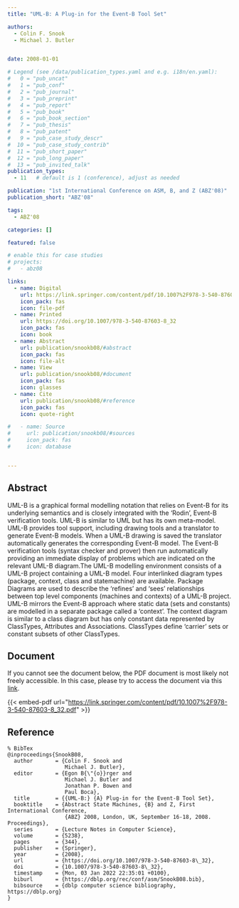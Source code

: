 ```yaml
---
title: "UML-B: A Plug-in for the Event-B Tool Set"

authors:
  - Colin F. Snook
  - Michael J. Butler


date: 2008-01-01

# Legend (see /data/publication_types.yaml and e.g. i18n/en.yaml): 
#   0 = "pub_uncat"
#   1 = "pub_conf"
#   2 = "pub_journal"
#   3 = "pub_preprint"
#   4 = "pub_report"
#   5 = "pub_book"
#   6 = "pub_book_section"
#   7 = "pub_thesis"
#   8 = "pub_patent"
#   9 = "pub_case_study_descr"
#  10 = "pub_case_study_contrib"
#  11 = "pub_short_paper"
#  12 = "pub_long_paper"
#  13 = "pub_invited_talk"
publication_types:
  - 11   # default is 1 (conference), adjust as needed

publication: "1st International Conference on ASM, B, and Z (ABZ'08)"
publication_short: "ABZ'08"

tags:
  - ABZ'08

categories: []

featured: false

# enable this for case studies
# projects:
#   - abz08

links:
  - name: Digital
    url: https://link.springer.com/content/pdf/10.1007%2F978-3-540-87603-8_32.pdf
    icon_pack: fas
    icon: file-pdf
  - name: Printed
    url: https://doi.org/10.1007/978-3-540-87603-8_32
    icon_pack: fas
    icon: book
  - name: Abstract
    url: publication/snookb08/#abstract
    icon_pack: fas
    icon: file-alt
  - name: View
    url: publication/snookb08/#document
    icon_pack: fas
    icon: glasses
  - name: Cite
    url: publication/snookb08/#reference
    icon_pack: fas
    icon: quote-right

#   - name: Source
#     url: publication/snookb08/#sources
#     icon_pack: fas
#     icon: database


---
```


## Abstract

UML-B is a graphical formal modelling notation that relies on Event-B for its underlying semantics and is closely integrated with the ‘Rodin’, Event-B verification tools. UML-B is similar to UML but has its own meta-model. UML-B provides tool support, including drawing tools and a translator to generate Event-B models. When a UML-B drawing is saved the translator automatically generates the corresponding Event-B model. The Event-B verification tools (syntax checker and prover) then run automatically providing an immediate display of problems which are indicated on the relevant UML-B diagram.The UML-B modelling environment consists of a UML-B project containing a UML-B model. Four interlinked diagram types (package, context, class and statemachine) are available. Package Diagrams are used to describe the ‘refines’ and ‘sees’ relationships between top level components (machines and contexts) of a UML-B project. UML-B mirrors the Event-B approach where static data (sets and constants) are modelled in a separate package called a ‘context’. The context diagram is similar to a class diagram but has only constant data represented by ClassTypes, Attributes and Associations. ClassTypes define ‘carrier’ sets or constant subsets of other ClassTypes.

## Document

If you cannot see the document below, the PDF document is most likely not freely accessible. In this case, please try to access the document via this <a href="https://link.springer.com/content/pdf/10.1007%2F978-3-540-87603-8_32.pdf">link</a>.

{{< embed-pdf url="https://link.springer.com/content/pdf/10.1007%2F978-3-540-87603-8_32.pdf" >}}

## Reference

```
% BibTex
@inproceedings{SnookB08,
  author       = {Colin F. Snook and
                  Michael J. Butler},
  editor       = {Egon B{\"{o}}rger and
                  Michael J. Butler and
                  Jonathan P. Bowen and
                  Paul Boca},
  title        = {{UML-B:} {A} Plug-in for the Event-B Tool Set},
  booktitle    = {Abstract State Machines, {B} and Z, First International Conference,
                  {ABZ} 2008, London, UK, September 16-18, 2008. Proceedings},
  series       = {Lecture Notes in Computer Science},
  volume       = {5238},
  pages        = {344},
  publisher    = {Springer},
  year         = {2008},
  url          = {https://doi.org/10.1007/978-3-540-87603-8\_32},
  doi          = {10.1007/978-3-540-87603-8\_32},
  timestamp    = {Mon, 03 Jan 2022 22:35:01 +0100},
  biburl       = {https://dblp.org/rec/conf/asm/SnookB08.bib},
  bibsource    = {dblp computer science bibliography, https://dblp.org}
}


```

<!-- # add information for case study papers (if available)
## Sources

- **Used formal method:**
  [ASM](/method/asm)
- **Resources and tools:**
  Asmeta

For more information, please contact the <a href ="mailto:silvia.bonfanti@unibg.it;arcaini@nii.ac.jp;angelo.gargantini@unibg.it;scandurra@unibg.it;elvinia.riccobene@unimi.it">authors</a>-->

